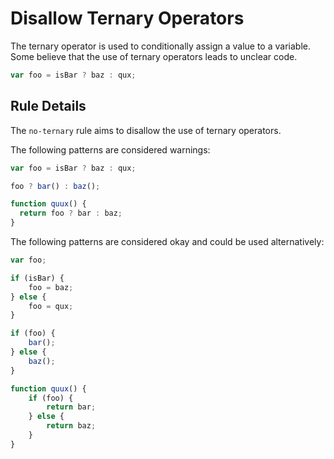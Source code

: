 # Disallow Ternary Operators

The ternary operator is used to conditionally assign a value to a variable. Some believe that the use of ternary operators leads to unclear code. 

```js
var foo = isBar ? baz : qux;
```

## Rule Details

The `no-ternary` rule aims to disallow the use of ternary operators.

The following patterns are considered warnings:

```js
var foo = isBar ? baz : qux;

foo ? bar() : baz();

function quux() {
  return foo ? bar : baz;
}
```

The following patterns are considered okay and could be used alternatively:

```js
var foo;

if (isBar) {
    foo = baz;
} else {
    foo = qux;
}

if (foo) {
    bar();
} else {
    baz();
}

function quux() {
    if (foo) {
        return bar;
    } else {
        return baz;
    }
}
```
